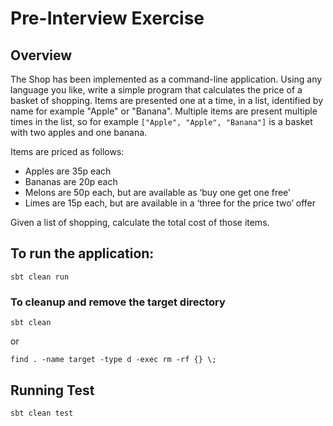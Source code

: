 # Pre-Interview Exercise

## Overview
The Shop has been implemented as a command-line application. Using any language you like, write a simple program that calculates the price of a basket of shopping. 
Items are presented one at a time, in a list, identified by name for example "Apple" or "Banana". Multiple items are present multiple times in the list, so for example ```["Apple", "Apple", "Banana"]``` is a basket with two apples and one banana.

Items are priced as follows:

 - Apples are 35p each
 - Bananas are 20p each
 - Melons are 50p each, but are available as ‘buy one get one free’
 - Limes are 15p each, but are available in a ‘three for the price two’ offer

Given a list of shopping, calculate the total cost of those items.

## To run the application:

```
sbt clean run
```


### To cleanup and remove the target directory

```
sbt clean 
```
or
```
find . -name target -type d -exec rm -rf {} \;
```

## Running Test
```
sbt clean test
```
